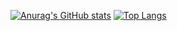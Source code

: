 [![Anurag's GitHub stats](https://github-readme-stats.vercel.app/api?username=Paulem79)](https://github.com/anuraghazra/github-readme-stats)
[![Top Langs](https://github-readme-stats.vercel.app/api/top-langs/?username=Paulem79)](https://github.com/anuraghazra/github-readme-stats)
